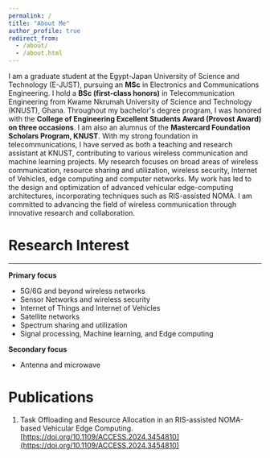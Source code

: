 ```yaml
---
permalink: /
title: "About Me"
author_profile: true
redirect_from: 
  - /about/
  - /about.html
---
```


I am a graduate student at the Egypt-Japan University of Science and Technology (E-JUST), pursuing an **MSc** in Electronics and Communications Engineering. I hold a **BSc (first-class honors)** in Telecommunication Engineering from Kwame Nkrumah University of Science and Technology (KNUST), Ghana. Throughout my bachelor's degree program, I was honored with the **College of Engineering Excellent Students Award (Provost Award) on three occasions**. I am also an alumnus of the **Mastercard Foundation Scholars Program, KNUST**. With my strong foundation in telecommunications, I have served as both a teaching and research assistant at KNUST, contributing to various wireless communication and machine learning projects. My research focuses on broad areas of wireless communication, resource sharing and utilization, wireless security, Internet of Vehicles, edge computing and computer networks. My work has led to the design and optimization of advanced vehicular edge-computing architectures, incorporating techniques such as RIS-assisted NOMA. I am committed to advancing the field of wireless communication through innovative research and collaboration.


Research Interest
======
------
**Primary focus**
* 5G/6G and beyond wireless networks
* Sensor Networks and wireless security
* Internet of Things and Internet of Vehicles
* Satellite networks
* Spectrum sharing and utilization
* Signal processing, Machine learning, and Edge computing

**Secondary focus**
* Antenna and microwave

Publications
======
1. Task Offloading and Resource Allocation in an RIS-assisted NOMA-based Vehicular Edge Computing. 
[https://doi.org/10.1109/ACCESS.2024.3454810](https://doi.org/10.1109/ACCESS.2024.3454810)
